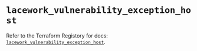 # `lacework_vulnerability_exception_host`

Refer to the Terraform Registory for docs: [`lacework_vulnerability_exception_host`](https://registry.terraform.io/providers/lacework/lacework/1.15.0/docs/resources/vulnerability_exception_host).
